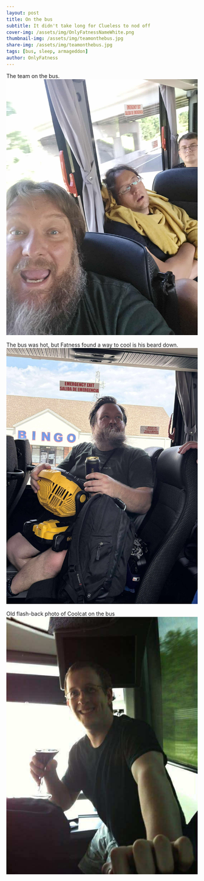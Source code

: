 ```yaml
---
layout: post
title: On the bus
subtitle: It didn't take long for Clueless to nod off
cover-img: /assets/img/OnlyFatnessNameWhite.png
thumbnail-img: /assets/img/teamonthebus.jpg
share-img: /assets/img/teamonthebus.jpg
tags: [bus, sleep, armageddon]
author: OnlyFatness
---
```


The team on the bus.
![OnlyFatness on the Bus](/assets/img/teamonthebus1.jpg)

The bus was hot, but Fatness found a way to cool is his beard down.
![Beard Fan](/assets/img/fatness-beardfan.jpg)

Old flash-back photo of Coolcat on the bus
![Coolcat on the Bus Flashback](/assets/img/coolcat-onthebus.jpg)


